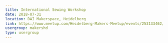 ```yaml
---
title: International Sewing Workshop
date: 2018-07-31
location: DAI Makerspace, Heidelberg
link: https://www.meetup.com/Heidelberg-Makers-Meetup/events/253133462/
usergroup: makershd
type: usergroup
---
```

